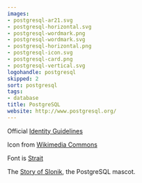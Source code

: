 ```yaml
---
images:
- postgresql-ar21.svg
- postgresql-horizontal.svg
- postgresql-wordmark.png
- postgresql-wordmark.svg
- postgresql-horizontal.png
- postgresql-icon.svg
- postgresql-card.png
- postgresql-vertical.svg
logohandle: postgresql
skipped: 2
sort: postgresql
tags:
- database
title: PostgreSQL
website: http://www.postgresql.org/
---
```


Official [Identity Guidelines](https://wiki.postgresql.org/wiki/Identity_Guidelines)

Icon from [Wikimedia Commons](https://commons.wikimedia.org/wiki/File:Postgresql_elephant.svg)

Font is [Strait](https://www.google.com/fonts/specimen/Strait)

The [Story of Slonik](http://www.vertabelo.com/blog/notes-from-the-lab/the-history-of-slonik-the-postgresql-elephant-logo), the PostgreSQL mascot.
